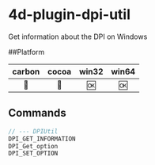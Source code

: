 # 4d-plugin-dpi-util
Get information about the DPI on Windows

##Platform

| carbon | cocoa | win32 | win64 |
|:------:|:-----:|:---------:|:---------:|
|🚫|🚫|🆗|🆗|

Commands
---

```c
// --- DPIUtil
DPI_GET_INFORMATION
DPI_Get_option
DPI_SET_OPTION
```
